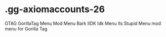 # .gg-axiomaccounts-26
GTAG GorillaTag Menu Mod Menu Bark IIDK Idk Menu IIs Stupid Menu mod menu for Gorilla Tag

